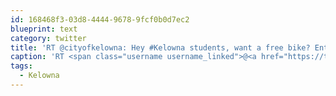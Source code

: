 ```yaml
---
id: 168468f3-03d8-4444-9678-9fcf0b0d7ec2
blueprint: text
category: twitter
title: 'RT @cityofkelowna: Hey #Kelowna students, want a free bike? Enter the Clean Air Day poster contest for your chance to win! Info:http://o ...'
caption: 'RT <span class="username username_linked">@<a href="https://twitter.com/cityofkelowna" title="City of Kelowna">cityofkelowna</a></span>: Hey <span class="hashtag hashtag_local">#<a href="http://tweettemp.darylchymko.ca/?tag=kelowna">Kelowna</a> students, want a free bike? Enter the Clean Air Day poster contest for your chance to win! Info:http://o ...'
tags:
  - Kelowna
---
```

